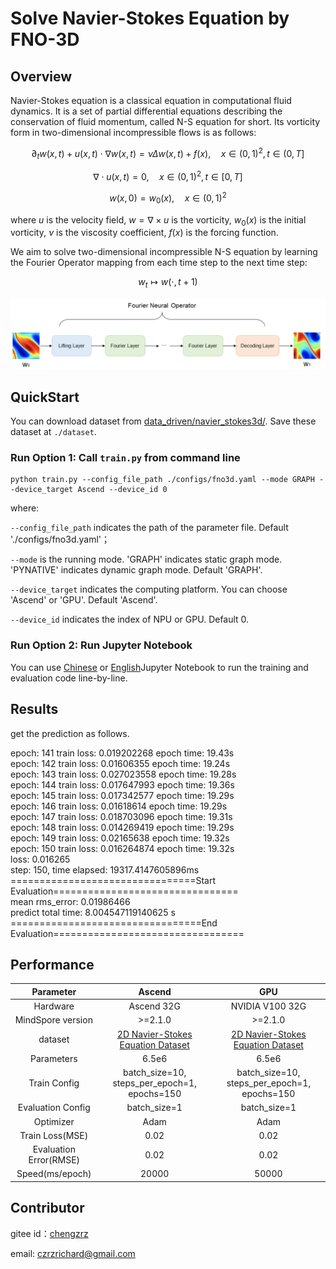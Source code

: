 # Solve Navier-Stokes Equation by FNO-3D

## Overview

Navier-Stokes equation is a classical equation in computational fluid dynamics. It is a set of
partial differential equations describing the conservation of fluid momentum, called N-S equation
for short. Its vorticity form in two-dimensional incompressible flows is as follows:

$$
\partial_t w(x, t)+u(x, t) \cdot \nabla w(x, t)=\nu \Delta w(x, t)+f(x), \quad x \in(0,1)^2, t \in(0, T]
$$

$$
\nabla \cdot u(x, t)=0, \quad x \in(0,1)^2, t \in[0, T]
$$

$$
w(x, 0)=w_0(x), \quad x \in(0,1)^2
$$

where $u$ is the velocity field, $w=\nabla \times u$ is the vorticity, $w_0(x)$ is the initial
vorticity, $\nu$ is the viscosity coefficient, $f(x)$ is the forcing function.

We aim to solve two-dimensional incompressible N-S equation by learning the Fourier Operator mapping from
each time step to the next time step:

$$
w_t \mapsto w(\cdot, t+1)
$$

![Fourier Neural Operator model structure](images/FNO.png)

## QuickStart

You can download dataset from  [data_driven/navier_stokes3d/](https://download.mindspore.cn/mindscience/mindflow/dataset/applications/data_driven/navier_stokes_3d/). Save these dataset at `./dataset`.

### Run Option 1: Call `train.py` from command line

```shell
python train.py --config_file_path ./configs/fno3d.yaml --mode GRAPH --device_target Ascend --device_id 0
```

where:

`--config_file_path` indicates the path of the parameter file. Default './configs/fno3d.yaml'；

`--mode` is the running mode. 'GRAPH' indicates static graph mode. 'PYNATIVE' indicates dynamic graph mode. Default 'GRAPH'.

`--device_target` indicates the computing platform. You can choose 'Ascend' or 'GPU'. Default 'Ascend'.

`--device_id` indicates the index of NPU or GPU. Default 0.

### Run Option 2: Run Jupyter Notebook

You can use [Chinese](./FNO3D_CN.ipynb) or [English](./FNO3D.ipynb)Jupyter Notebook to run the training and evaluation code line-by-line.

## Results

get the prediction as follows.

epoch: 141 train loss: 0.019202268 epoch time: 19.43s<br>
epoch: 142 train loss: 0.01606355 epoch time: 19.24s<br>
epoch: 143 train loss: 0.027023558 epoch time: 19.28s<br>
epoch: 144 train loss: 0.017647993 epoch time: 19.36s<br>
epoch: 145 train loss: 0.017342577 epoch time: 19.29s<br>
epoch: 146 train loss: 0.01618614 epoch time: 19.29s<br>
epoch: 147 train loss: 0.018703096 epoch time: 19.31s<br>
epoch: 148 train loss: 0.014269419 epoch time: 19.29s<br>
epoch: 149 train loss: 0.02165638 epoch time: 19.32s<br>
epoch: 150 train loss: 0.016264874 epoch time: 19.32s<br>
loss: 0.016265<br>
step: 150, time elapsed: 19317.4147605896ms<br>
================================Start Evaluation================================<br>
mean rms_error: 0.01986466<br>
predict total time: 8.004547119140625 s<br>
=================================End Evaluation=================================

## Performance

| Parameter               | Ascend               | GPU                |
|:----------------------:|:--------------------------:|:---------------:|
| Hardware                | Ascend 32G           | NVIDIA V100 32G    |
| MindSpore version       | >=2.1.0                | >=2.1.0                   |
| dataset                 | [2D Navier-Stokes Equation Dataset](https://download-mindspore.osinfra.cn/mindscience/mindflow/dataset/applications/data_driven/navier_stokes/)      | [2D Navier-Stokes Equation Dataset](https://download-mindspore.osinfra.cn/mindscience/mindflow/dataset/applications/data_driven/navier_stokes/)                   |
| Parameters              | 6.5e6                  | 6.5e6                    |
| Train Config            | batch_size=10, steps_per_epoch=1, epochs=150 | batch_size=10, steps_per_epoch=1, epochs=150 |
| Evaluation Config       | batch_size=1      | batch_size=1               |
| Optimizer               | Adam                 | Adam                   |
| Train Loss(MSE)         | 0.02                | 0.02             |
| Evaluation Error(RMSE)  | 0.02                | 0.02              |
| Speed(ms/epoch)          | 20000                   | 50000                 |

## Contributor

gitee id：[chengzrz](https://gitee.com/chengzrz)

email: czrzrichard@gmail.com
